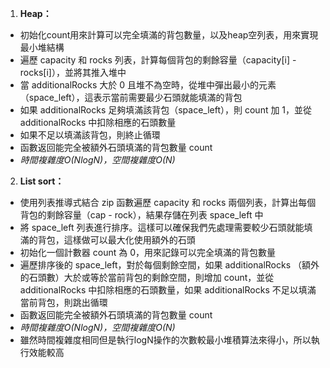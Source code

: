 1. **Heap：**

- 初始化count用來計算可以完全填滿的背包數量，以及heap空列表，用來實現最小堆結構
- 遍歷 capacity 和 rocks 列表，計算每個背包的剩餘容量（capacity[i] - rocks[i]），並將其推入堆中
- 當 additionalRocks 大於 0 且堆不為空時，從堆中彈出最小的元素（space_left），這表示當前需要最少石頭就能填滿的背包
- 如果 additionalRocks 足夠填滿該背包（space_left），則 count 加 1，並從 additionalRocks 中扣除相應的石頭數量
- 如果不足以填滿該背包，則終止循環
- 函數返回能完全被額外石頭填滿的背包數量 count
- *時間複雜度O(NlogN)，空間複雜度O(N)*

2. **List sort：**
- 使用列表推導式結合 zip 函數遍歷 capacity 和 rocks 兩個列表，計算出每個背包的剩餘容量（cap - rock），結果存儲在列表 space_left 中
- 將 space_left 列表進行排序。這樣可以確保我們先處理需要較少石頭就能填滿的背包，這樣做可以最大化使用額外的石頭
- 初始化一個計數器 count 為 0，用來記錄可以完全填滿的背包數量
- 遍歷排序後的 space_left，對於每個剩餘空間，如果 additionalRocks （額外的石頭數）大於或等於當前背包的剩餘空間，則增加 count，並從 additionalRocks 中扣除相應的石頭數量，如果 additionalRocks 不足以填滿當前背包，則跳出循環
- 函數返回能完全被額外石頭填滿的背包數量 count
- *時間複雜度O(NlogN)，空間複雜度O(N)*
- 雖然時間複雜度相同但是執行logN操作的次數較最小堆積算法來得小，所以執行效能較高